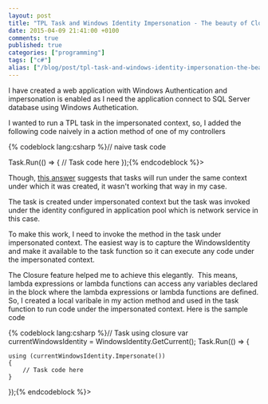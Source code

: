```yaml
---
layout: post
title: "TPL Task and Windows Identity Impersonation - The beauty of Closure"
date: 2015-04-09 21:41:00 +0100
comments: true
published: true
categories: ["programming"]
tags: ["c#"]
alias: ["/blog/post/tpl-task-and-windows-identity-impersonation-the-beauty-of-closure"]
---
```


<p>I have created a web application with Windows Authentication and impersonation is enabled as I need the application connect to SQL Server database using Windows Authetication.</p>
<p>I wanted&nbsp;to run a TPL task in the impersonated context, so, I added the following code naively in a&nbsp;action method of one of my controllers</p><!-- more -->
{% codeblock lang:csharp %}// naive task code

Task.Run(() =>
{
      // Task code here
});{% endcodeblock %}>
<p>Though, <a href="https://social.msdn.microsoft.com/Forums/vstudio/en-US/a1da0143-919c-433d-9d50-83795879082d/tasks-and-impersonation?forum=parallelextensions" target="_blank">this answer</a>&nbsp;suggests that tasks will run under the same context under which it was created, it wasn't working that way in my case.</p>
<p>The task is created under impersonated context but the task was invoked under the identity configured in application pool which is network service in this case.&nbsp;</p>
<p>To make this work, I need to invoke the method in the task under impersonated context. The easiest way is to capture the WindowsIdentity and make it available to the task function so it can execute any code under the impersonated&nbsp;context.</p>
<p>The Closure feature helped me to achieve this elegantly. &nbsp;This means, lambda expressions or lambda functions can access any variables declared in the block where the lambda expressions or lambda functions&nbsp;are defined. So, I created a local varibale in my action method and used in the task function to run code under the impersonated context. Here is the sample code</p>
{% codeblock lang:csharp %}// Task using closure
var currentWindowsIdentity = WindowsIdentity.GetCurrent();
Task.Run(() =>
{

    using (currentWindowsIdentity.Impersonate())
    {
        // Task code here
    }

});{% endcodeblock %}>
<p>&nbsp;</p>
